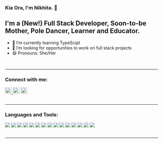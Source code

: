 ### Kia Ora, I'm Nikhita.  👋

## I'm a (New!) Full Stack Developer, Soon-to-be Mother, Pole Dancer, Learner and Educator.  

- 🌱 I’m currently learning TypeScipt
- 👯 I’m looking for opportunities to work on full stack projects  
- 😄 Pronouns: She/Her

<br/>

---


### Connect with me:

<div>
<a href="https://www.linkedin.com/in/nikhitakhanduri/" target="_blank"><img alt="nikhita khanduri | LinkedIn" width="22px" src="https://cdn.jsdelivr.net/npm/simple-icons@v3/icons/linkedin.svg" />
<a href="https://k.nikhita@gmail.com" target="_blank"><img alt="nikhita khanduri | Gmail" width="22px" src="https://cdn.jsdelivr.net/npm/simple-icons@v3/icons/gmail.svg" /></a>
<a href="https://www.instagram.com/hindipendentgirl/" target="_blank"><img alt="nikhita khanduri | Instagram" width="22px" src="https://cdn.jsdelivr.net/npm/simple-icons@v3/icons/instagram.svg" /></a>

</div>
<br/>

---

### Languages and Tools:
<div>
<img src="https://img.shields.io/badge/-Visual%20Studio%20Code-007ACC?logo=Visual-Studio-Code&logoColor=white&style=flat">
<img src="https://img.shields.io/badge/-Git-F05032?logo=Git&logoColor=white&style=flat">
<img src="https://img.shields.io/badge/-GitHub-181717?logo=GitHub&logoColor=white&style=flat">
<img src="https://img.shields.io/badge/-HTML5-E34F26?logo=HTML5&logoColor=white&style=flat">
<img src="https://img.shields.io/badge/-CSS-1572B6?logo=CSS3&logoColor=white&style=flat">
<img src="https://img.shields.io/badge/-JavaScript-F7DF1E?logo=JavaScript&logoColor=white&style=flat">
<img src="https://img.shields.io/badge/-NodeJS-339933?logo=Node.js&logoColor=white&style=flat">
<img src="https://img.shields.io/badge/-SQLite-003B57?logo=SQLite&logoColor=white&style=flat">
<img src="https://img.shields.io/badge/-Jest-C21325?logo=Jest&logoColor=white&style=flat">
<img src="https://img.shields.io/badge/-React-61DAFB?logo=React&logoColor=white&style=flat">
<img src="https://img.shields.io/badge/-Redux-764ABC?logo=Redux&logoColor=white&style=flat">
<img src="https://img.shields.io/badge/-Heroku-430098?logo=Heroku&logoColor=white&style=flat">
<img src="https://img.shields.io/badge/-Auth0-EB5424?logo=Auth0&logoColor=white&style=flat">
<img src="https://img.shields.io/badge/-Next.js-000000?logo=Next.js&logoColor=white&style=flat">
<img src="https://img.shields.io/badge/-Sass-CC6699?logo=Sass&logoColor=white&style=flat">
</div>

<br/>

---

[instagram]: 
[linkedin]: 

